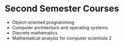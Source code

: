 # Second Semester Courses
- Object-oriented programming
- Computer architecture and operating systems
- Discrete mathematics
- Mathematical analysis for computer scientists 2

